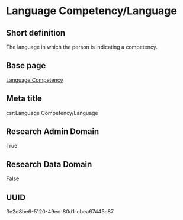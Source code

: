 # Language Competency/Language
## Short definition
The language in which the person is indicating a competency.
## Base page
[Language Competency](https://github.com/EuroCRIS/CASRAI-Dictionairies/blob/main/Objects/Language%20Competency.md)
## Meta title
csr:Language Competency/Language
## Research Admin Domain
True
## Research Data Domain
False
## UUID
3e2d8be6-5120-49ec-80d1-cbea67445c87
